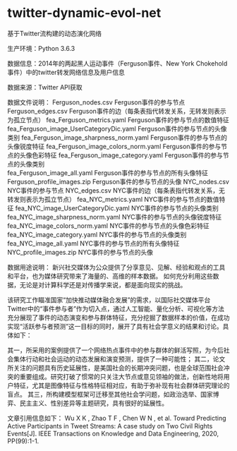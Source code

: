 # twitter-dynamic-evol-net

基于Twitter流构建的动态演化网络


生产环境：Python 3.6.3


数据信息：2014年的两起黑人运动事件（Ferguson事件、New York Chokehold事件）中的twitter转发网络信息及用户信息


数据来源：Twitter API获取


数据文件说明：
Ferguson_nodes.csv   						Ferguson事件的参与节点
Ferguson_edges.csv   						Ferguson事件的边（每条表指代转发关系，无转发则表示为孤立节点）
fea_Ferguson_metrics.yaml					Ferguson事件的参与节点的数值特征
fea_Ferguson_image_UserCategoryDic.yaml		Ferguson事件的参与节点的头像类别
fea_Ferguson_image_sharpness_norm.yaml		Ferguson事件的参与节点的头像锐度特征
fea_Ferguson_image_colors_norm.yaml			Ferguson事件的参与节点的头像色彩特征
fea_Ferguson_image_category.yaml			Ferguson事件的参与节点的头像类别	
fea_Ferguson_image_all.yaml					Ferguson事件的参与节点的所有头像特征
Ferguson_profile_images.zip					Ferguson事件的参与节点的头像
NYC_nodes.csv   							NYC事件的参与节点
NYC_edges.csv   							NYC事件的边（每条表指代转发关系，无转发则表示为孤立节点）
fea_NYC_metrics.yaml						NYC事件的参与节点的数值特征
fea_NYC_image_UserCategoryDic.yaml			NYC事件的参与节点的头像类别
fea_NYC_image_sharpness_norm.yaml			NYC事件的参与节点的头像锐度特征
fea_NYC_image_colors_norm.yaml				NYC事件的参与节点的头像色彩特征
fea_NYC_image_category.yaml					NYC事件的参与节点的头像类别	
fea_NYC_image_all.yaml						NYC事件的参与节点的所有头像特征
NYC_profile_images.zip						NYC事件的参与节点的头像


数据用途说明：
新兴社交媒体为公众提供了分享意见、见解、经验和观点的工具和平台，也为媒体研究带来了海量的、高维的样本数据。
如何充分利用这些数据，无论是对计算科学还是对传播学来说，都是面向现实的挑战。

该研究工作瞄准国家“加快推动媒体融合发展”的需求，以国际社交媒体平台Twitter中的“事件参与者”作为切入点，通过人工智能、量化分析、可视化等方法充分展现了事件的动态演变和参与群体特征，充分挖掘了数据样本的价值，在成功实现“活跃参与者预测”这一目标的同时，展开了具有社会学意义的结果和讨论。具体如下：

其一，所采用的案例提供了一个网络热点事件中的参与群体的鲜活写照，为今后社会集体行动和社会运动的动态发展和演变预测，提供了一种可能性；
其二，论文所关注的问题具有历史延展性，是美国社会的长期冲突问题，也是全球范围社会冲突的重要组成。研究打破了惯常的只关注大节点或意见领袖的做法，创新性地将用户特征，尤其是图像特征与性格特征相对应，有助于弥补现有社会群体研究理论的盲点。
其三，所构建模型框架可迁移至其他社会学问题，如政治选举、国家博弈、民主主义、性别差异等主题研究，具有很好的延展性。


文章引用信息如下：
Wu X K , Zhao T F , Chen W N , et al. Toward Predicting Active Participants in Tweet Streams: A case study on Two Civil Rights Events[J]. IEEE Transactions on Knowledge and Data Engineering, 2020, PP(99):1-1.


